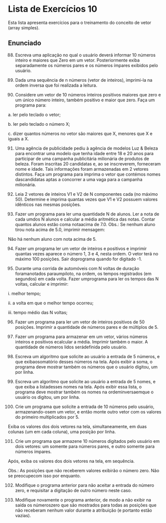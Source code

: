 # Lista de Exercícios 10

Esta lista apresenta exercícios para o treinamento do conceito de vetor (array simples).
## Enunciado
88. Escreva uma aplicação no qual o usuário deverá informar 10 números inteiro e maiores que Zero em um vetor. Posteriormente exiba separadamente os números pares e os números ímpares exibidos pelo usuário.

89. Dada uma sequência de n números (vetor de inteiros), imprimi-la na ordem inversa que foi realizada a leitura.

90. Considere um vetor de 10 números inteiros positivos maiores que zero e um único número inteiro, também positivo e maior que zero. Faça um programa para:

a. ler pelo teclado o vetor;

b. ler pelo teclado o número X;

c. dizer quantos números no vetor são maiores que X, menores que X e iguais a X.

91. Uma agência de publicidade pediu à agência de modelos Luz & Beleza para encontrar uma modelo que tenha idade entre 18 e 20 anos para participar de uma campanha publicitária milionária de produtos de beleza. Foram inscritas 20 candidatas e, ao se inscreverem, forneceram nome e idade. Tais informações foram armazenadas em 2 vetores distintos. Faça um programa para imprima o vetor que contémos nomes dascandidatas aptas a concorrer a uma vaga para a campanha milionária.

92. Leia 2 vetores de inteiros V1 e V2 de N componentes cada (no máximo 50). Determine e imprima quantas vezes que V1 e V2 possuem valores idênticos nas mesmas posições. 

93. Fazer um programa para ler uma quantidade N de alunos. Ler a nota de cada umdos N alunos e calcular a média aritmética das notas. Contar quantos alunos estão coma notaacima de 7.0. Obs.: Se nenhum aluno tirou nota acima de 5.0, imprimir mensagem:

Não há nenhum aluno com nota acima de 5.

94. Fazer um programa ler um vetor de inteiros e positivos e imprimir quantas vezes aparece o número 1, 3 e 4, nesta ordem. O vetor terá no máximo 100 posições. Sair doprograma quando for digitado -1.

95. Durante uma corrida de automóveis com N voltas de duração foramanotados paraumpiloto, na ordem, os tempos registrados (em segundos) em cada volta. Fazer umprograma para ler os tempos das N voltas, calcular e imprimir:

i. melhor tempo;

ii. a volta em que o melhor tempo ocorreu;

iii. tempo médio das N voltas;

96. Fazer um programa para ler um vetor de inteiros positivos de 50 posições. Imprimir a quantidade de números pares e de múltiplos de 5.

97. Fazer um programa para armazenar em um vetor, vários números inteiros e positivos ecalcular a média. Imprimir também o maior. A quantidade de números lidos serádefinida pelo usuário. 

98. Escreva um algoritmo que solicite ao usuário a entrada de 5 números, e que exibaosomatório desses números na tela. Após exibir a soma, o programa deve mostrar também os números que o usuário digitou, um por linha. 

99. Escreva um algoritmo que solicite ao usuário a entrada de 5 nomes, e que exiba a listadesses nomes na tela. Após exibir essa lista, o programa deve mostrar também os nomes na ordeminversaemque o usuário os digitou, um por linha.

100. Crie um programa que solicite a entrada de 10 números pelo usuário, armazenando-osem um vetor, e então monte outro vetor com os valores do primeiro multiplicados por 5.

Exiba os valores dos dois vetores na tela, simultaneamente, em duas colunas (um em cada coluna), uma posição por linha. 

101. Crie um programa que armazene 10 números digitados pelo usuário em dois vetores: um somente para números pares, e outro somente para números ímpares. 

Após, exiba os valores dos dois vetores na tela, em sequência. 

Obs.: As posições que não receberem valores exibirão o número zero. Não se preocupecom isso por enquanto. 

102. Modifique o programa anterior para não aceitar a entrada do número zero, e requisitar a digitação de outro número neste caso. 

103. Modifique novamente o programa anterior, de modo a não exibir na saída os númeroszero que são mostrados para todas as posições que não receberam nenhum valor durante a atribuição (e portanto estão vazias).